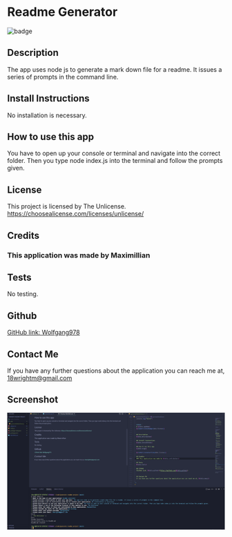 
  # Readme Generator
  
![badge](https://img.shields.io/badge/license-unlicense-brightgreen)
          
  
  
  ## Description
  The app uses node js to generate a mark down file for a readme. It issues a series of prompts in the command line.
  
  ## Install Instructions
  No installation is necessary.
  
  ## How to use this app
  You have to open up your console or terminal and navigate into the correct folder. Then you type node index.js into the terminal and follow the prompts given.
  
  
## License
This project is licensed by The Unlicense. 
        https://choosealicense.com/licenses/unlicense/
        
    
  
  ## Credits
  ### This application was made by Maximillian

  ## Tests
  No testing.

  ## Github
  [GitHub link: Wolfgang978](https://github.com/Wolfgang978)
  
  
  ## Contact Me
  If you have any further questions about the application you can reach me at, 18wrightm@gmail.com

  ## Screenshot
  ![A picture of my working Readme generator in vscode.](./assets/ReadmeappSS.png)
 

